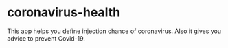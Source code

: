 # coronavirus-health

This app helps you define injection chance of coronavirus. Also it gives you advice to prevent Covid-19.


